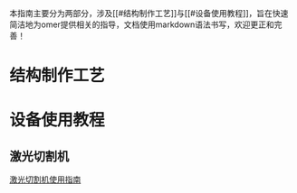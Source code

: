 本指南主要分为两部分，涉及[[#结构制作工艺]]与[[#设备使用教程]]，旨在快速简洁地为omer提供相关的指导，文档使用markdown语法书写，欢迎更正和完善！

# 结构制作工艺




# 设备使用教程
## 激光切割机
[激光切割机使用指南](/激光切割/激光切割机使用指南.md)



